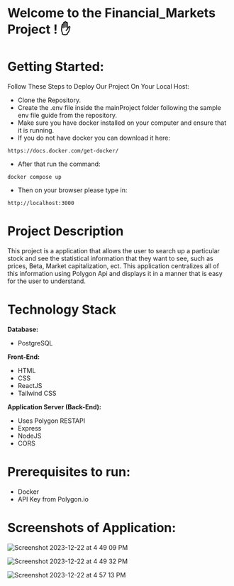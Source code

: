 # Welcome to the Financial_Markets Project ! :hand:

# Getting Started:
Follow These Steps to Deploy Our Project On Your Local Host:

- Clone the Repository.
- Create the .env file inside the mainProject folder following the sample env file guide from the repository.
- Make sure you have docker installed on your computer and ensure that it is running.
- If you do not have docker you can download it here:
```
https://docs.docker.com/get-docker/
```
- After that run the command:
```
docker compose up
```
- Then on your browser please type in: 
```
http://localhost:3000
```

# Project Description
This project is a application that allows the user to search up a particular stock and see the statistical information that they want to see, such as prices, Beta, Market capitalization, ect. This application centralizes all of this information using Polygon Api and displays it in a manner that is easy for the user to understand. 

# Technology Stack

**Database:** <br>
- PostgreSQL <br>

**Front-End:** <br>
- HTML <br>
- CSS <br>
- ReactJS <br>
- Tailwind CSS <br>

**Application Server (Back-End):** <br>
- Uses Polygon RESTAPI <br>
- Express <br>
- NodeJS <br>
- CORS <br>

# Prerequisites to run:
- Docker
- API Key from Polygon.io

# Screenshots of Application:

![Screenshot 2023-12-22 at 4 49 09 PM](https://github.com/karsharma10/Financial_Markets_App/assets/64170090/510417a3-7e49-4aa8-9697-f87ac18cd20c)

![Screenshot 2023-12-22 at 4 49 32 PM](https://github.com/karsharma10/Financial_Markets_App/assets/64170090/f3f01cb6-1971-4643-b318-eaf3ba634574)

![Screenshot 2023-12-22 at 4 57 13 PM](https://github.com/karsharma10/Financial_Markets_App/assets/64170090/d3ec976a-c353-42f0-aaeb-3cc03e8c829e)






